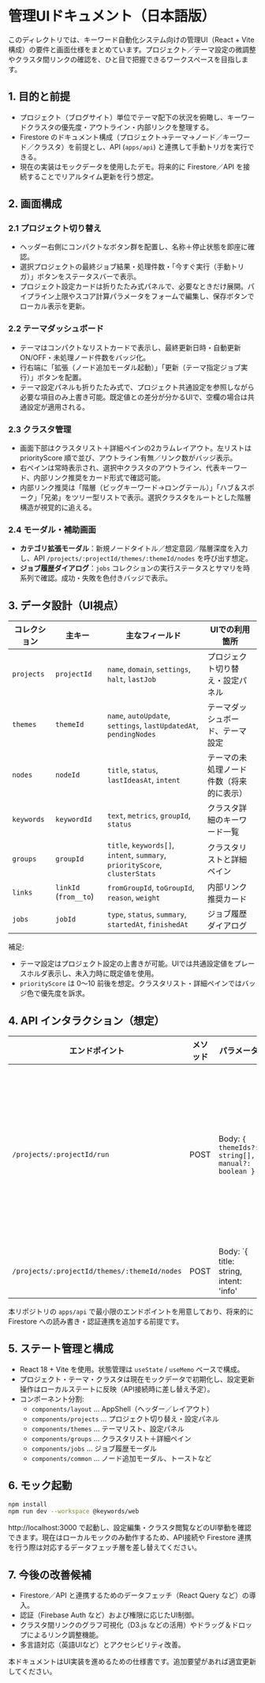 # 管理UIドキュメント（日本語版）

このディレクトリでは、キーワード自動化システム向けの管理UI（React + Vite構成）の要件と画面仕様をまとめています。プロジェクト／テーマ設定の微調整やクラスタ間リンクの確認を、ひと目で把握できるワークスペースを目指します。

## 1. 目的と前提

- プロジェクト（ブログサイト）単位でテーマ配下の状況を俯瞰し、キーワードクラスタの優先度・アウトライン・内部リンクを整理する。
- Firestore のドキュメント構成（プロジェクト→テーマ→ノード／キーワード／クラスタ）を前提とし、API (`apps/api`) と連携して手動トリガを実行できる。
- 現在の実装はモックデータを使用したデモ。将来的に Firestore／API を接続することでリアルタイム更新を行う想定。

## 2. 画面構成

### 2.1 プロジェクト切り替え
- ヘッダー右側にコンパクトなボタン群を配置し、名称＋停止状態を即座に確認。
- 選択プロジェクトの最終ジョブ結果・処理件数・「今すぐ実行（手動トリガ）」ボタンをステータスバーで表示。
- プロジェクト設定カードは折りたたみ式パネルで、必要なときだけ展開。パイプライン上限やスコア計算パラメータをフォームで編集し、保存ボタンでローカル表示を更新。

### 2.2 テーマダッシュボード
- テーマはコンパクトなリストカードで表示し、最終更新日時・自動更新ON/OFF・未処理ノード件数をバッジ化。
- 行右端に「拡張（ノード追加モーダル起動）」「更新（テーマ指定ジョブ実行）」ボタンを配置。
- テーマ設定パネルも折りたたみ式で、プロジェクト共通設定を参照しながら必要な項目のみ上書き可能。既定値との差分が分かるUIで、空欄の場合は共通設定が適用される。

### 2.3 クラスタ管理
- 画面下部はクラスタリスト＋詳細ペインの2カラムレイアウト。左リストは priorityScore 順で並び、アウトライン有無／リンク数がバッジ表示。
- 右ペインは常時表示され、選択中クラスタのアウトライン、代表キーワード、内部リンク推奨をカード形式で確認可能。
- 内部リンク推奨は「階層（ビッグキーワード→ロングテール）」「ハブ＆スポーク」「兄弟」をツリー型リストで表示。選択クラスタをルートとした階層構造が視覚的に追える。

### 2.4 モーダル・補助画面
- **カテゴリ拡張モーダル**：新規ノードタイトル／想定意図／階層深度を入力し、API `/projects/:projectId/themes/:themeId/nodes` を呼び出す想定。
- **ジョブ履歴ダイアログ**：`jobs` コレクションの実行ステータスとサマリを時系列で確認。成功・失敗を色付きバッジで表示。

## 3. データ設計（UI視点）

| コレクション | 主キー | 主なフィールド | UIでの利用箇所 |
| --- | --- | --- | --- |
| `projects` | `projectId` | `name`, `domain`, `settings`, `halt`, `lastJob` | プロジェクト切り替え・設定パネル |
| `themes` | `themeId` | `name`, `autoUpdate`, `settings`, `lastUpdatedAt`, `pendingNodes` | テーマダッシュボード、テーマ設定 |
| `nodes` | `nodeId` | `title`, `status`, `lastIdeasAt`, `intent` | テーマの未処理ノード件数（将来的に表示） |
| `keywords` | `keywordId` | `text`, `metrics`, `groupId`, `status` | クラスタ詳細のキーワード一覧 |
| `groups` | `groupId` | `title`, `keywords[]`, `intent`, `summary`, `priorityScore`, `clusterStats` | クラスタリストと詳細ペイン |
| `links` | `linkId` (`from__to`) | `fromGroupId`, `toGroupId`, `reason`, `weight` | 内部リンク推奨カード |
| `jobs` | `jobId` | `type`, `status`, `summary`, `startedAt`, `finishedAt` | ジョブ履歴ダイアログ |

補足:
- テーマ設定はプロジェクト設定の上書きが可能。UIでは共通設定値をプレースホルダ表示し、未入力時に既定値を使用。
- `priorityScore` は 0〜10 前後を想定。クラスタリスト・詳細ペインではバッジ色で優先度を訴求。

## 4. API インタラクション（想定）

| エンドポイント | メソッド | パラメータ | 説明 |
| --- | --- | --- | --- |
| `/projects/:projectId/run` | POST | Body: `{ themeIds?: string[], manual?: boolean }` | パイプライン即時実行。テーマID未指定なら自動対象全テーマ。 |
| `/projects/:projectId/themes/:themeId/nodes` | POST | Body: `{ title: string, intent: 'info'|'trans'|'local'|'mixed', depth?: number }` | ノード追加。成功時は `nodeId` を返却し、UIに反映。 |

本リポジトリの `apps/api` で最小限のエンドポイントを用意しており、将来的に Firestore への読み書き・認証連携を追加する前提です。

## 5. ステート管理と構成

- React 18 + Vite を使用。状態管理は `useState` / `useMemo` ベースで構成。
- プロジェクト・テーマ・クラスタは現在モックデータで初期化し、設定更新操作はローカルステートに反映（API接続時に差し替え予定）。
- コンポーネント分割:
  - `components/layout` … AppShell（ヘッダー／レイアウト）
  - `components/projects` … プロジェクト切り替え・設定パネル
  - `components/themes` … テーマリスト、設定パネル
  - `components/groups` … クラスタリスト＋詳細ペイン
  - `components/jobs` … ジョブ履歴モーダル
  - `components/common` … ノード追加モーダル、トーストなど

## 6. モック起動

```bash
npm install
npm run dev --workspace @keywords/web
```

http://localhost:3000 で起動し、設定編集・クラスタ閲覧などのUI挙動を確認できます。現在はローカルモックのみ動作するため、API接続や Firestore 連携を行う際は対応するデータフェッチ層を差し替えてください。

## 7. 今後の改善候補

- Firestore／API と連携するためのデータフェッチ（React Query など）の導入。
- 認証（Firebase Auth など）および権限に応じたUI制御。
- クラスタ間リンクのグラフ可視化（D3.js などの活用）やドラッグ＆ドロップによるリンク調整機能。
- 多言語対応（英語UIなど）とアクセシビリティ改善。

本ドキュメントはUI実装を進めるための仕様書です。追加要望があれば適宜更新してください。
